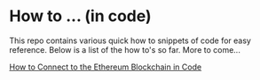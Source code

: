 # How to ... (in code)

This repo contains various quick how to snippets of code for easy reference. Below is a list of the how to's so far. More to come...

[How to Connect to the Ethereum Blockchain in Code](https://github.com/jaredstauffer/howto/blob/master/Connect-to-Ethereum-in-Code/app.js "How to Connect to the Ethereum Blockchain in Code Using Javascript") 
